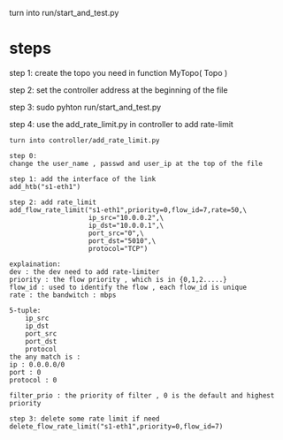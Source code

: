 turn into run/start_and_test.py

# steps
step 1: 
create the topo you need in function MyTopo( Topo )

step 2: 
set the controller address at the beginning of the file

step 3:
sudo pyhton run/start_and_test.py

step 4:
use the add_rate_limit.py in controller to add rate-limit
	
	turn into controller/add_rate_limit.py

	step 0:
	change the user_name , passwd and user_ip at the top of the file

	step 1: add the interface of the link  
	add_htb("s1-eth1")
	
	step 2: add rate_limit
	add_flow_rate_limit("s1-eth1",priority=0,flow_id=7,rate=50,\
    					ip_src="10.0.0.2",\
    					ip_dst="10.0.0.1",\
    					port_src="0",\
    					port_dst="5010",\
    					protocol="TCP")
 	
 	explaination:
	dev : the dev need to add rate-limiter
	priority : the flow priority , which is in {0,1,2.....}
	flow_id : used to identify the flow , each flow_id is unique
	rate : the bandwitch : mbps
	
	5-tuple:
		ip_src
		ip_dst
		port_src
		port_dst
		protocol 
	the any match is :
	ip : 0.0.0.0/0
	port : 0
	protocol : 0

	filter_prio : the priority of filter , 0 is the default and highest priority

	step 3: delete some rate limit if need
	delete_flow_rate_limit("s1-eth1",priority=0,flow_id=7)